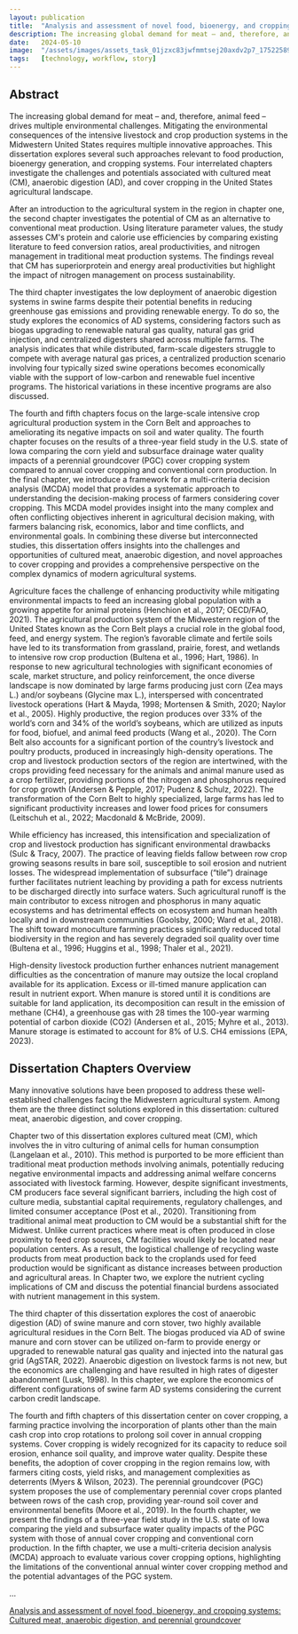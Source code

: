 ```yaml
---
layout: publication
title:  "Analysis and assessment of novel food, bioenergy, and cropping systems: Cultured meat, anaerobic digestion, and perennial groundcover"
description: The increasing global demand for meat – and, therefore, animal feed – drives multiple environmental challenges. Mitigating the environmental consequences of the intensive livestock and crop production systems in the Midwestern United States requires multiple innovative approaches. This dissertation explores several such approaches relevant to food production, bioenergy generation, and cropping systems. Four interrelated chapters investigate the challenges and potentials associated with cultured meat (CM), anaerobic digestion (AD), and cover cropping in the United States agricultural landscape.
date:   2024-05-10
image:  "/assets/images/assets_task_01jzxc83jwfmmtsej20axdv2p7_1752258932_img_0.webp"
tags:   [technology, workflow, story]
---
```


## Abstract

The increasing global demand for meat – and, therefore, animal feed – drives multiple environmental challenges. Mitigating the environmental consequences of the intensive livestock and crop production systems in the Midwestern United States requires multiple innovative approaches. This dissertation explores several such approaches relevant to food production, bioenergy generation, and cropping systems. Four interrelated chapters investigate the challenges and potentials associated with cultured meat (CM), anaerobic digestion (AD), and cover cropping in the United States agricultural landscape.

After an introduction to the agricultural system in the region in chapter one, the second chapter investigates the potential of CM as an alternative to conventional meat production. Using literature parameter values, the study assesses CM's protein and calorie use efficiencies by comparing existing literature to feed conversion ratios, areal productivities, and nitrogen management in traditional meat production systems. The findings reveal that CM has superiorprotein and energy areal productivities but highlight the impact of nitrogen management on process sustainability.

The third chapter investigates the low deployment of anaerobic digestion systems in swine farms despite their potential benefits in reducing greenhouse gas emissions and providing renewable energy. To do so, the study explores the economics of AD systems, considering factors such as biogas upgrading to renewable natural gas quality, natural gas grid injection, and centralized digesters shared across multiple farms. The analysis indicates that while distributed, farm-scale digesters struggle to compete with average natural gas prices, a centralized production scenario involving four typically sized swine operations becomes economically viable with the support of low-carbon and renewable fuel incentive programs. The historical variations in these incentive programs are also discussed.

The fourth and fifth chapters focus on the large-scale intensive crop agricultural production system in the Corn Belt and approaches to ameliorating its negative impacts on soil and water quality. The fourth chapter focuses on the results of a three-year field study in the U.S. state of Iowa comparing the corn yield and subsurface drainage water quality impacts of a perennial groundcover (PGC) cover cropping system compared to annual cover cropping and conventional corn production. In the final chapter, we introduce a framework for a multi-criteria decision analysis (MCDA) model that provides a systematic approach to understanding the decision-making process of farmers considering cover cropping. This MCDA model provides insight into the many complex and often conflicting objectives inherent in agricultural decision making, with farmers balancing risk, economics, labor and time conflicts, and environmental goals. In combining these diverse but interconnected studies, this dissertation offers insights into the challenges and opportunities of cultured meat, anaerobic digestion, and novel approaches to cover cropping and provides a comprehensive perspective on the complex dynamics of modern agricultural systems.

Agriculture faces the challenge of enhancing productivity while mitigating environmental impacts to feed an increasing global population with a growing appetite for animal proteins (Henchion et al., 2017; OECD/FAO, 2021). The agricultural production system of the Midwestern region of the United States known as the Corn Belt plays a crucial role in the global food, feed, and energy system. The region’s favorable climate and fertile soils have led to its transformation from grassland, prairie, forest, and wetlands to intensive row crop production (Bultena et al., 1996; Hart, 1986). In response to new agricultural technologies with significant economies of scale, market structure, and policy reinforcement, the once diverse landscape is now dominated by large farms producing just corn (Zea mays L.) and/or soybeans (Glycine max L.), interspersed with concentrated livestock operations (Hart & Mayda, 1998; Mortensen & Smith, 2020; Naylor et al., 2005). Highly productive, the region produces over 33% of the world’s corn and 34% of the world’s soybeans, which are utilized as inputs for food, biofuel, and animal feed products (Wang et al., 2020). The Corn Belt also accounts for a significant portion of the country’s livestock and poultry products, produced in increasingly high-density operations. The crop and livestock production sectors of the region are intertwined, with the crops providing feed necessary for the animals and animal manure used as a crop fertilizer, providing portions of the nitrogen and phosphorus required for crop growth (Andersen & Pepple, 2017; Pudenz & Schulz, 2022). The transformation of the Corn Belt to highly specialized, large farms has led to significant productivity increases and lower food prices for consumers (Leitschuh et al., 2022; Macdonald & McBride, 2009).

While efficiency has increased, this intensification and specialization of crop and livestock production has significant environmental drawbacks (Sulc & Tracy, 2007). The practice of leaving fields fallow between row crop growing seasons results in bare soil, susceptible to soil erosion and nutrient losses. The widespread implementation of subsurface (“tile”) drainage further facilitates nutrient leaching by providing a path for excess nutrients to be discharged directly into surface waters. Such agricultural runoff is the main contributor to excess nitrogen and phosphorus in many aquatic ecosystems and has detrimental effects on ecosystem and human health locally and in downstream communities (Goolsby, 2000; Ward et al., 2018). The shift toward monoculture farming practices significantly reduced total biodiversity in the region and has severely degraded soil quality over time (Bultena et al., 1996; Huggins et al., 1998; Thaler et al., 2021).

High-density livestock production further enhances nutrient management difficulties as the concentration of manure may outsize the local cropland available for its application. Excess or ill-timed manure application can result in nutrient export. When manure is stored until it is conditions are suitable for land application, its decomposition can result in the emission of methane (CH4), a greenhouse gas with 28 times the 100-year warming potential of carbon dioxide (CO2) (Andersen et al., 2015; Myhre et al., 2013). Manure storage is estimated to account for 8% of U.S. CH4 emissions (EPA, 2023).

## Dissertation Chapters Overview

Many innovative solutions have been proposed to address these well-established challenges facing the Midwestern agricultural system. Among them are the three distinct solutions explored in this dissertation: cultured meat, anaerobic digestion, and cover cropping.

Chapter two of this dissertation explores cultured meat (CM), which involves the in vitro culturing of animal cells for human consumption (Langelaan et al., 2010). This method is purported to be more efficient than traditional meat production methods involving animals, potentially reducing negative environmental impacts and addressing animal welfare concerns associated with livestock farming. However, despite significant investments, CM producers face several significant barriers, including the high cost of culture media, substantial capital requirements, regulatory challenges, and limited consumer acceptance (Post et al., 2020). Transitioning from traditional animal meat production to CM would be a substantial shift for the Midwest. Unlike current practices where meat is often produced in close proximity to feed crop sources, CM facilities would likely be located near population centers. As a result, the logistical challenge of recycling waste products from meat production back to the croplands used for feed production would be significant as distance increases between production and agricultural areas. In Chapter two, we explore the nutrient cycling implications of CM and discuss the potential financial burdens associated with nutrient management in this system.

The third chapter of this dissertation explores the cost of anaerobic digestion (AD) of swine manure and corn stover, two highly available agricultural residues in the Corn Belt. The biogas produced via AD of swine manure and corn stover can be utilized on-farm to provide energy or upgraded to renewable natural gas quality and injected into the natural gas grid (AgSTAR, 2022). Anaerobic digestion on livestock farms is not new, but the economics are challenging and have resulted in high rates of digester abandonment (Lusk, 1998). In this chapter, we explore the economics of different configurations of swine farm AD systems considering the current carbon credit landscape.

The fourth and fifth chapters of this dissertation center on cover cropping, a farming practice involving the incorporation of plants other than the main cash crop into crop rotations to prolong soil cover in annual cropping systems. Cover cropping is widely recognized for its capacity to reduce soil erosion, enhance soil quality, and improve water quality. Despite these benefits, the adoption of cover cropping in the region remains low, with farmers citing costs, yield risks, and management complexities as deterrents (Myers & Wilson, 2023). The perennial groundcover (PGC) system proposes the use of complementary perennial cover crops planted between rows of the cash crop, providing year-round soil cover and environmental benefits (Moore et al., 2019). In the fourth chapter, we present the findings of a three-year field study in the U.S. state of Iowa comparing the yield and subsurface water quality impacts of the PGC system with those of annual cover cropping and conventional corn production. In the fifth chapter, we use a multi-criteria decision analysis (MCDA) approach to evaluate various cover cropping options, highlighting the limitations of the conventional annual winter cover cropping method and the potential advantages of the PGC system.

...

[Analysis and assessment of novel food, bioenergy, and cropping systems: Cultured meat, anaerobic digestion, and perennial groundcover](https://www.regenpgc.org/wp-content/uploads/2024/07/Gabrielle-Myers-Thesis.pdf)
